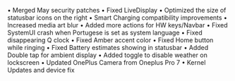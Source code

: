 • Merged May security patches
• Fixed LiveDisplay
• Optimized the size of statusbar icons on the right
• Smart Charging compatibility improvements
• Increased media art blur
• Added more actions for HW keys/Navbar
• Fixed SystemUI crash when Portugese is set as system language
• Fixed disappearing Q clock
• Fixed Amber accent color
• Fixed Home button while ringing
• Fixed Battery estimates showing in statusbar
• Added Double tap for ambient display
• Added toggle to disable weather on lockscreen
• Updated OnePlus Camera from Oneplus Pro 7
• Kernel Updates and device fix
